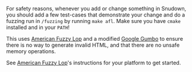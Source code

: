 For safety reasons, whenever you add or change something in Snudown,
you should add a few test-cases that demonstrate your change and do a
fuzzing run in `/fuzzing` by running `make afl`. Make sure you have `cmake`
installed and in your `PATH`!

This uses [American Fuzzy Lop](http://lcamtuf.coredump.cx/afl/) and a
modified [Google Gumbo](https://github.com/google/gumbo-parser/) to ensure
there is no way to generate invalid HTML, and that there are no unsafe
memory operations.

See [American Fuzzy Lop](http://lcamtuf.coredump.cx/afl/)'s instructions
for your platform to get started.
